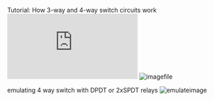 Tutorial: How 3-way and 4-way switch circuits work
![Tutorial](http://users.wfu.edu/matthews/courses/p230/switches/SwitchesTut.html)
![imagefile](http://users.wfu.edu/matthews/courses/p230/switches/4way/4-waySwitches-end.gif)

emulating 4 way switch with DPDT or 2xSPDT relays
![emulateimage](https://i.stack.imgur.com/kpcp7.png)
